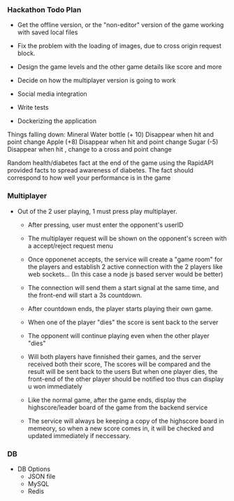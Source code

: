 ### Hackathon Todo Plan
- Get the offline version, or the "non-editor" version of the game working with saved local files
- Fix the problem with the loading of images, due to cross origin request block.
- Design the game levels and the other game details like score and more
- Decide on how the multiplayer version is going to work
- Social media integration

- Write tests

- Dockerizing the application



Things falling down:
Mineral Water bottle (+ 10)  Disappear when hit and point change
Apple (+8) Disappear when hit and point change
Sugar (-5)   Disappear when hit , change to a cross and point change


Random health/diabetes fact at the end of the game using the RapidAPI provided facts to spread awareness of diabetes.
The fact should correspond to how well your performance is in the game



### Multiplayer
- Out of the 2 user playing, 1 must press play multiplayer.
	- After pressing, user must enter the opponent's userID
	- The multiplayer request will be shown on the opponent's screen with a accept/reject request menu
	- Once opponenet accepts, the service will create a "game room" for the players and establish 2
	  active connection with the 2 players like web sockets... (In this case a node js based server would be better)
	- The connection will send them a start signal at the same time, and the front-end will start a 3s countdown.
	- After countdown ends, the player starts playing their own game.
	- When one of the player "dies" the score is sent back to the server
	- The opponent will continue playing even when the other player "dies"
	- Will both players have finnished their games, and the server received both their score,
	  The scores will be compared and the result will be sent back to the users
	  But when one player dies, the front-end of the other player should be notified too thus can display u won immediately


	- Like the normal game, after the game ends, display the highscore/leader board of the game from the backend service
	- The service will always be keeping a copy of the highscore board in memeory, so when a new score comes in, it will
	  be checked and updated immediately if neccessary.







### DB
- DB Options
	- JSON file
	- MySQL
	- Redis



